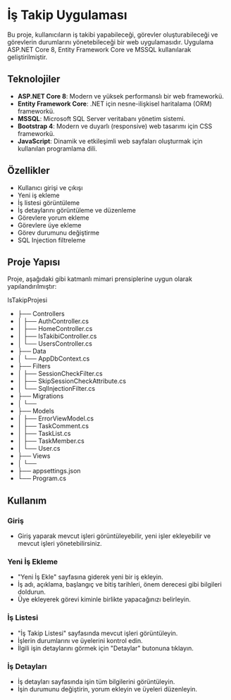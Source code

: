 # İş Takip Uygulaması

Bu proje, kullanıcıların iş takibi yapabileceği, görevler oluşturabileceği ve görevlerin durumlarını yönetebileceği bir web uygulamasıdır. Uygulama ASP.NET Core 8, Entity Framework Core ve MSSQL kullanılarak geliştirilmiştir. 

## Teknolojiler

- **ASP.NET Core 8**: Modern ve yüksek performanslı bir web frameworkü.
- **Entity Framework Core**: .NET için nesne-ilişkisel haritalama (ORM) frameworkü.
- **MSSQL**: Microsoft SQL Server veritabanı yönetim sistemi.
- **Bootstrap 4**: Modern ve duyarlı (responsive) web tasarımı için CSS frameworkü.
- **JavaScript**: Dinamik ve etkileşimli web sayfaları oluşturmak için kullanılan programlama dili.

## Özellikler

- Kullanıcı girişi ve çıkışı
- Yeni iş ekleme
- İş listesi görüntüleme
- İş detaylarını görüntüleme ve düzenleme
- Görevlere yorum ekleme
- Görevlere üye ekleme
- Görev durumunu değiştirme
- SQL Injection filtreleme

## Proje Yapısı

Proje, aşağıdaki gibi katmanlı mimari prensiplerine uygun olarak yapılandırılmıştır:

IsTakipProjesi
- ├── Controllers
- │ ├── AuthController.cs
- │ ├── HomeController.cs
- │ ├── IsTakibiController.cs
- │ └── UsersController.cs
- ├── Data
- │ └── AppDbContext.cs
- ├── Filters
- │ ├── SessionCheckFilter.cs
- │ ├── SkipSessionCheckAttribute.cs
- │ └── SqlInjectionFilter.cs
- ├── Migrations
- │ └── <MigrationsFiles>
- ├── Models
- │ ├── ErrorViewModel.cs
- │ ├── TaskComment.cs
- │ ├── TaskList.cs
- │ ├── TaskMember.cs
- │ └── User.cs
- ├── Views
- │ └── <ViewFiles>
- ├── appsettings.json
- └── Program.cs

## Kullanım

### Giriş
- Giriş yaparak mevcut işleri görüntüleyebilir, yeni işler ekleyebilir ve mevcut işleri yönetebilirsiniz.

### Yeni İş Ekleme
- "Yeni İş Ekle" sayfasına giderek yeni bir iş ekleyin.
- İş adı, açıklama, başlangıç ve bitiş tarihleri, önem derecesi gibi bilgileri doldurun.
- Üye ekleyerek görevi kiminle birlikte yapacağınızı belirleyin.

### İş Listesi
- "İş Takip Listesi" sayfasında mevcut işleri görüntüleyin.
- İşlerin durumlarını ve üyelerini kontrol edin.
- İlgili işin detaylarını görmek için "Detaylar" butonuna tıklayın.

### İş Detayları
- İş detayları sayfasında işin tüm bilgilerini görüntüleyin.
- İşin durumunu değiştirin, yorum ekleyin ve üyeleri düzenleyin.
